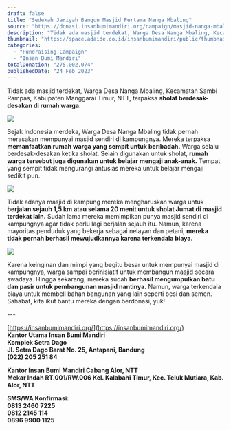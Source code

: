 ```yaml
---
draft: false
title: "Sedekah Jariyah Bangun Masjid Pertama Nanga Mbaling"
source: "https://donasi.insanbumimandiri.org/campaign/masjid-nanga-mbaling"
description: "Tidak ada masjid terdekat, Warga Desa Nanga Mbaling, Kecamatan Sambi Rampas, Kabupaten Manggarai Timur, NTT, terpaksa sholat berdesak-desakan di rumah warga."
thumbnail: "https://space.adaide.co.id/insanbumimandiri/public/thumbnail/campaign/DB39u6cZitT1.png"
categories:
  - "Fundraising Campaign"
  - "Insan Bumi Mandiri"
totalDonation: "275,002,074"
publishedDate: "24 Feb 2023"
---
```


Tidak ada masjid terdekat, Warga Desa Nanga Mbaling, Kecamatan Sambi Rampas, Kabupaten Manggarai Timur, NTT, terpaksa **sholat berdesak-desakan di rumah warga.** 

![](https://5p4c3.sgp1.cdn.digitaloceanspaces.com/insanbumimandiri/public/campaign/OhlXqejj7Cfo.jpg)

Sejak Indonesia merdeka, Warga Desa Nanga Mbaling tidak pernah merasakan mempunyai masjid sendiri di kampungnya. Mereka terpaksa **memanfaatkan rumah warga yang sempit untuk beribadah.** Warga selalu berdesak-desakan ketika sholat. Selain digunakan untuk sholat, **rumah warga tersebut juga digunakan untuk belajar mengaji anak-anak.** Tempat yang sempit tidak mengurangi antusias mereka untuk belajar mengaji sedikit pun. 

![](https://5p4c3.sgp1.cdn.digitaloceanspaces.com/insanbumimandiri/public/campaign/JUk59flch68Z.jpg)

Tidak adanya masjid di kampung mereka mengharuskan warga untuk **berjalan sejauh 1,5 km atau selama 20 menit untuk sholat Jumat di masjid terdekat lain.** Sudah lama mereka memimpikan punya masjid sendiri di kampungnya agar tidak perlu lagi berjalan sejauh itu. Namun, karena mayoritas penduduk yang bekerja sebagai nelayan dan petani, **mereka tidak pernah berhasil mewujudkannya karena terkendala biaya.** 

![](https://5p4c3.sgp1.cdn.digitaloceanspaces.com/insanbumimandiri/public/campaign/zE14FMi5W8tw.jpg)

Karena keinginan dan mimpi yang begitu besar untuk mempunyai masjid di kampungnya, warga sampai berinisiatif untuk membangun masjid secara swadaya. Hingga sekarang, mereka sudah **berhasil mengumpulkan batu dan pasir untuk pembangunan masjid nantinya.** Namun, warga terkendala biaya untuk membeli bahan bangunan yang lain seperti besi dan semen. Sahabat, kita ikut bantu mereka dengan berdonasi, yuk!

\---

[https://insanbumimandiri.org/](https://insanbumimandiri.org/)  
**Kantor Utama Insan Bumi Mandiri**  
**Komplek Setra Dago**  
**Jl. Setra Dago Barat No. 25, Antapani, Bandung**  
**(022) 205 251 84**

**Kantor Insan Bumi Mandiri Cabang Alor, NTT**  
**Mekar Indah RT.001/RW.006 Kel. Kalabahi Timur, Kec. Teluk Mutiara, Kab. Alor, NTT**

**SMS/WA Konfirmasi:**  
**0813 2460 7225**  
**0812 2145 114**  
**0896 9900 1125**
